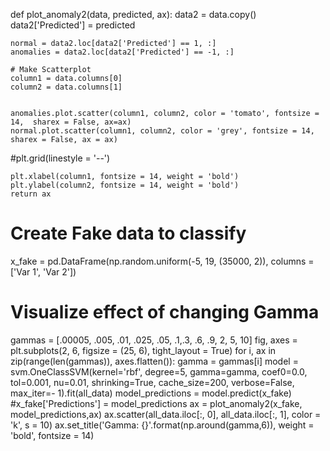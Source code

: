 def plot_anomaly2(data, predicted, ax):
    data2 = data.copy()
    data2['Predicted'] = predicted
    
    normal = data2.loc[data2['Predicted'] == 1, :]
    anomalies = data2.loc[data2['Predicted'] == -1, :]
    
    # Make Scatterplot
    column1 = data.columns[0]
    column2 = data.columns[1]
    
    
    anomalies.plot.scatter(column1, column2, color = 'tomato', fontsize = 14,  sharex = False, ax=ax)
    normal.plot.scatter(column1, column2, color = 'grey', fontsize = 14,  sharex = False, ax = ax)
#plt.grid(linestyle = '--')
    
    plt.xlabel(column1, fontsize = 14, weight = 'bold')
    plt.ylabel(column2, fontsize = 14, weight = 'bold')
    return ax
# Create Fake data to classify 
x_fake  =  pd.DataFrame(np.random.uniform(-5, 19, (35000, 2)), columns = ['Var 1', 'Var 2'])
# Visualize effect of changing Gamma
gammas = [.00005, .005, .01, .025, .05, .1,.3, .6, .9, 2, 5, 10]
fig, axes = plt.subplots(2, 6, figsize = (25, 6), tight_layout = True)
for i, ax in zip(range(len(gammas)), axes.flatten()):
    gamma = gammas[i]
    model = svm.OneClassSVM(kernel='rbf', degree=5, gamma=gamma, coef0=0.0, tol=0.001, nu=0.01, 
                        shrinking=True, cache_size=200, verbose=False, max_iter=- 1).fit(all_data)
model_predictions = model.predict(x_fake)
    #x_fake['Predictions'] = model_predictions
ax = plot_anomaly2(x_fake, model_predictions,ax)
    ax.scatter(all_data.iloc[:, 0], all_data.iloc[:, 1], color = 'k', s = 10)
    ax.set_title('Gamma: {}'.format(np.around(gamma,6)), weight = 'bold', fontsize = 14)
